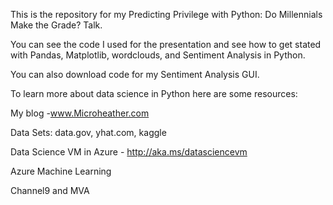 This is the repository for my Predicting Privilege with Python: Do Millennials Make the Grade? Talk.

You can see the code I used for the presentation and see how to get stated with Pandas, Matplotlib, wordclouds, and Sentiment Analysis in Python.

You can also download code for my Sentiment Analysis GUI. 

To learn more about data science in Python here are some resources:

My blog -www.Microheather.com 

Data Sets: data.gov, yhat.com, kaggle 

Data Science VM in Azure  - http://aka.ms/datasciencevm

Azure Machine Learning 

Channel9 and MVA

